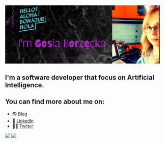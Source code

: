 ![](cover.png)

## I'm a software developer that focus on Artificial Intelligence. 


## You can find more about me on:
- 🌎   [Blog](https://gosiaborzecka.net)
- 💼   [LinkedIn](https://www.linkedin.com/in/gosiaborzecka/)
- 👩‍💻   [Twitter](https://twitter.com/GosiaBorzecka)




![](https://github-readme-stats.vercel.app/api?username=gosiaborzecka&show_icons=true&theme=synthwave&line_height=33)
![](https://github-readme-stats.vercel.app/api/top-langs/?username=gosiaborzecka&theme=radical)

